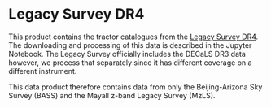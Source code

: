 Legacy Survey DR4
=========================================

This product contains the tractor catalogues from the [Legacy Survey DR4](http://legacysurvey.org/dr4/description/).  The downloading and processing of this data is described in the Jupyter Notebook. The Legacy Survey officially includes the DECaLS DR3 data however, we process that separately since it has different coverage on a different instrument.

This data product therefore contains data from only the Beijing-Arizona Sky Survey (BASS) and the Mayall z-band Legacy Survey (MzLS).